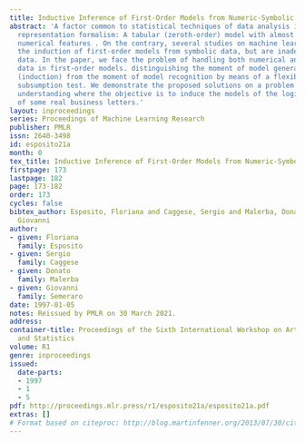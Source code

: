 ```yaml
---
title: Inductive Inference of First-Order Models from Numeric-Symbolic Data
abstract: 'A factor common to statistical techniques of data analysis is the adopted
  representation formalism: A tabular (zeroth-order) model with almost exclusively
  numerical features . On the contrary, several studies on machine learning concern
  the induction of first-order models from symbolic data, but are inadequate for continuous
  data. In the paper, we face the problem of handling both numerical and symbolic
  data in first-order models. distinguishing the moment of model generation from examples
  (induction) from the moment of model recognition by means of a flexible. probabilistic
  subsumption test. We demonstrate the proposed solutions on a problem in document
  understanding where the objective is to induce the models of the logical structure
  of some real business letters.'
layout: inproceedings
series: Proceedings of Machine Learning Research
publisher: PMLR
issn: 2640-3498
id: esposito21a
month: 0
tex_title: Inductive Inference of First-Order Models from Numeric-Symbolic Data
firstpage: 173
lastpage: 182
page: 173-182
order: 173
cycles: false
bibtex_author: Esposito, Floriana and Caggese, Sergio and Malerba, Donato and Semeraro,
  Giovanni
author:
- given: Floriana
  family: Esposito
- given: Sergio
  family: Caggese
- given: Donato
  family: Malerba
- given: Giovanni
  family: Semeraro
date: 1997-01-05
notes: Reissued by PMLR on 30 March 2021.
address:
container-title: Proceedings of the Sixth International Workshop on Artificial Intelligence
  and Statistics
volume: R1
genre: inproceedings
issued:
  date-parts:
  - 1997
  - 1
  - 5
pdf: http://proceedings.mlr.press/r1/esposito21a/esposito21a.pdf
extras: []
# Format based on citeproc: http://blog.martinfenner.org/2013/07/30/citeproc-yaml-for-bibliographies/
---
```

